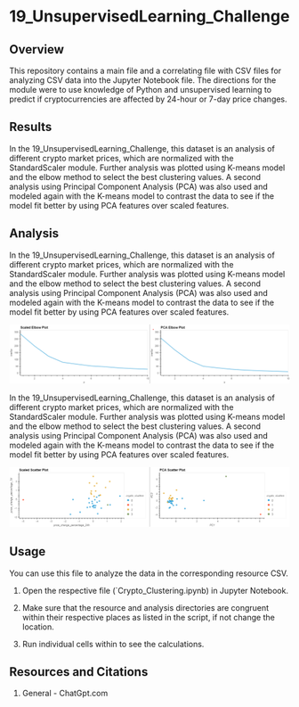 # 19_UnsupervisedLearning_Challenge
## Overview

This repository contains a main file and a correlating file with CSV files for analyzing CSV data into the Jupyter Notebook file. The directions for the module were to use knowledge of Python and unsupervised learning to predict if cryptocurrencies are affected by 24-hour or 7-day price changes.

## Results

In the 19_UnsupervisedLearning_Challenge, this dataset is an analysis of different crypto market prices, which are normalized with the StandardScaler module. Further analysis was plotted using K-means model and the elbow method to select the best clustering values. A second analysis using Principal Component Analysis (PCA) was also used and modeled again with the K-means model to contrast the data to see if the model fit better by using PCA features over scaled features.

## Analysis

In the 19_UnsupervisedLearning_Challenge, this dataset is an analysis of different crypto market prices, which are normalized with the StandardScaler module. Further analysis was plotted using K-means model and the elbow method to select the best clustering values. A second analysis using Principal Component Analysis (PCA) was also used and modeled again with the K-means model to contrast the data to see if the model fit better by using PCA features over scaled features.

<p align="center">
<img src="https://github.com/tiascott01/19_UnsupervisedLearning_Challenge/blob/main/Assets/elbows.png" width="750">
</p>

In the 19_UnsupervisedLearning_Challenge, this dataset is an analysis of different crypto market prices, which are normalized with the StandardScaler module. Further analysis was plotted using K-means model and the elbow method to select the best clustering values. A second analysis using Principal Component Analysis (PCA) was also used and modeled again with the K-means model to contrast the data to see if the model fit better by using PCA features over scaled features.

<p align="center">
<img src="https://github.com/tiascott01/19_UnsupervisedLearning_Challenge/blob/main/Assets/scatters.png" width="750">
</p>



## Usage

You can use this file to analyze the data in the corresponding resource CSV.

1. Open the respective file (`Crypto_Clustering.ipynb) in Jupyter Notebook.

2. Make sure that the resource and analysis directories are congruent within their respective places as listed in the script, if not change the location.

3. Run individual cells within to see the calculations.

## Resources and Citations

1. General - ChatGpt.com
